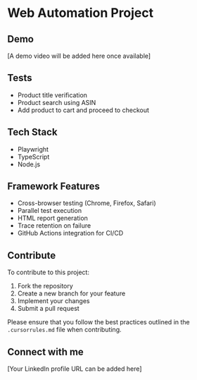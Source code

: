 # Web Automation Project

## Demo
[A demo video will be added here once available]

## Tests
- Product title verification
- Product search using ASIN
- Add product to cart and proceed to checkout

## Tech Stack
- Playwright
- TypeScript
- Node.js

## Framework Features
- Cross-browser testing (Chrome, Firefox, Safari)
- Parallel test execution
- HTML report generation
- Trace retention on failure
- GitHub Actions integration for CI/CD

## Contribute
To contribute to this project:
1. Fork the repository
2. Create a new branch for your feature
3. Implement your changes
4. Submit a pull request

Please ensure that you follow the best practices outlined in the `.cursorrules.md` file when contributing.

## Connect with me
[Your LinkedIn profile URL can be added here]

